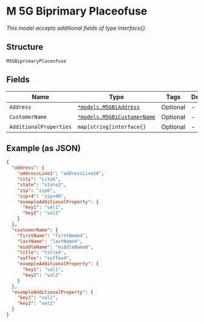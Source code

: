 
# M 5G Biprimary Placeofuse

*This model accepts additional fields of type interface{}.*

## Structure

`M5GBiprimaryPlaceofuse`

## Fields

| Name | Type | Tags | Description |
|  --- | --- | --- | --- |
| `Address` | [`*models.M5GBiAddress`](../../doc/models/m-5g-bi-address.md) | Optional | - |
| `CustomerName` | [`*models.M5GBiCustomerName`](../../doc/models/m-5g-bi-customer-name.md) | Optional | - |
| `AdditionalProperties` | `map[string]interface{}` | Optional | - |

## Example (as JSON)

```json
{
  "address": {
    "addressLine1": "addressLine18",
    "city": "city6",
    "state": "state2",
    "zip": "zip0",
    "zip+4": "zip+48",
    "exampleAdditionalProperty": {
      "key1": "val1",
      "key2": "val2"
    }
  },
  "customerName": {
    "firstName": "firstName4",
    "lastName": "lastName4",
    "middleName": "middleName8",
    "title": "title4",
    "suffex": "suffex4",
    "exampleAdditionalProperty": {
      "key1": "val1",
      "key2": "val2"
    }
  },
  "exampleAdditionalProperty": {
    "key1": "val1",
    "key2": "val2"
  }
}
```

